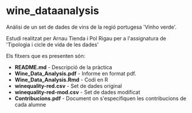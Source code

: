 # wine_dataanalysis
Anàlisi de un set de dades de vins de la regió portugesa 'Vinho verde'.

Estudi realitzat per Arnau Tienda i Pol Rigau per a l'assignatura de 'Tipologia i cicle de vida de les dades'

Els fitxers que es presenten són: 

- **README.md** - Descripció de la pràctica
- **Wine_Data_Analysis.pdf** - Informe en format pdf. 
- **Wine_Data_Analysis.Rmd** - Codi en R
- **winequality-red.csv** - Set de dades original
- **winequality-red-mod.csv** - Set de dades modificat
- **Contribucions.pdf** - Document on s'especifiquen les contribucions de cada alumne
